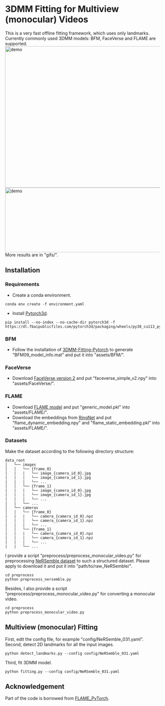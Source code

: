 # 3DMM Fitting for Multiview (monocular) Videos
This is a very fast offline fitting framework, which uses only landmarks. Currently commonly used 3DMM models: BFM, FaceVerse and FLAME are supported. 
<img src="gifs/NeRSemble_031_bfm.gif" alt="demo" width="840" height="460"/> 
<img src="gifs/sample_video.gif" alt="demo" width="840" height="210"/> 
More results are in "gifs/".

## Installation
### Requirements
* Create a conda environment.
```
conda env create -f environment.yaml
```
* Install [Pytorch3d](https://github.com/facebookresearch/pytorch3d).
```
pip install --no-index --no-cache-dir pytorch3d -f https://dl.fbaipublicfiles.com/pytorch3d/packaging/wheels/py38_cu113_pyt1120/download.html
```

### BFM
* Follow the installation of [3DMM-Fitting-Pytorch](https://github.com/ascust/3DMM-Fitting-Pytorch) to generate "BFM09_model_info.mat" and put it into "assets/BFM/".

### FaceVerse
* Download [FaceVerse version 2](https://github.com/LizhenWangT/FaceVerse) and put "faceverse_simple_v2.npy" into "assets/FaceVerse/".

### FLAME
* Download [FLAME model](https://flame.is.tue.mpg.de/) and put "generic_model.pkl" into "assets/FLAME/".
* Download the embeddings from [RingNet](https://github.com/soubhiksanyal/RingNet/tree/master/flame_model) and put "flame_dynamic_embedding.npy" and "flame_static_embedding.pkl" into "assets/FLAME/".

### Datasets
Make the dataset according to the following directory structure:
```
data_root
│   └── images
│   │   └── {frame_0}
|   |   |   └── image_{camera_id_0}.jpg
|   |   |   └── image_{camera_id_1}.jpg
|   |   |   └── ...
│   │   └── {frame_1}
|   |   |   └── image_{camera_id_0}.jpg
|   |   |   └── image_{camera_id_1}.jpg
|   |   |   └── ...
|   |   └── ...
│   └── cameras
│   │   └── {frame_0}
|   |   |   └── camera_{camera_id_0}.npz
|   |   |   └── camera_{camera_id_1}.npz
|   |   |   └── ...
│   │   └── {frame_1}
|   |   |   └── camera_{camera_id_0}.npz
|   |   |   └── camera_{camera_id_1}.npz
|   |   |   └── ...
|   |   └── ...
```
I provide a script "preprocess/preprocess_monocular_video.py" for preprocessing [NeRSemble dataset](https://tobias-kirschstein.github.io/nersemble/) to such a structured dataset. Please apply to download it and put it into "path/to/raw_NeRSemble/".
```
cd preprocess
python preprocess_nersemble.py
```
Besides, I also provide a script "preprocess/preprocess_monocular_video.py" for converting a monocular video. 
```
cd preprocess
python preprocess_monocular_video.py
```

## Multiview (monocular) Fitting
First, edit the config file, for example "config/NeRSemble_031.yaml".
Second, detect 2D landmarks for all the input images.
```
python detect_landmarks.py --config config/NeRSemble_031.yaml
```
Third, fit 3DMM model.
```
python fitting.py --config config/NeRSemble_031.yaml
```


## Acknowledgement
Part of the code is borrowed from [FLAME_PyTorch](https://github.com/soubhiksanyal/FLAME_PyTorch).
